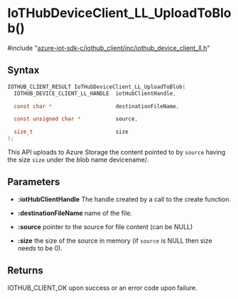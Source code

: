 # IoTHubDeviceClient_LL_UploadToBlob()

\#include "[azure-iot-sdk-c/iothub_client/inc/iothub_device_client_ll.h](../iot-c-ref-iothub-device-client-ll-h.md)"  

## Syntax

```C
IOTHUB_CLIENT_RESULT IoTHubDeviceClient_LL_UploadToBlob(
  IOTHUB_DEVICE_CLIENT_LL_HANDLE  iotHubClientHandle,

  const char *                    destinationFileName,

  const unsigned char *           source,

  size_t                          size
);
```

This API uploads to Azure Storage the content pointed to by `source` having the size `size` under the blob name devicename/.

## Parameters
* **:iotHubClientHandle** The handle created by a call to the create function. 

* **:destinationFileName** name of the file. 

* **:source** pointer to the source for file content (can be NULL) 

* **:size** the size of the source in memory (if `source` is NULL then size needs to be 0).

## Returns
IOTHUB_CLIENT_OK upon success or an error code upon failure.


